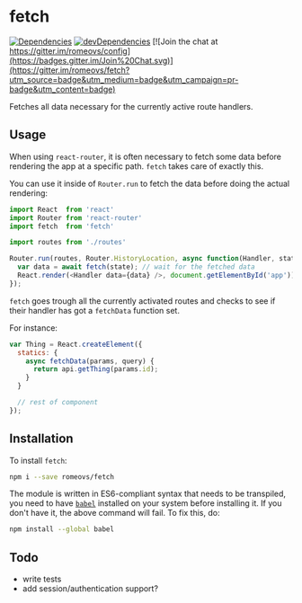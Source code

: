# fetch
[![Dependencies](https://david-dm.org/romeovs/fetch.svg)](https://david-dm.org/romeovs/fetch)
[![devDependencies](https://david-dm.org/romeovs/fetch/dev-status.svg)](https://david-dm.org/romeovs/fetch)
[![Join the chat at https://gitter.im/romeovs/config](https://badges.gitter.im/Join%20Chat.svg)](https://gitter.im/romeovs/fetch?utm_source=badge&utm_medium=badge&utm_campaign=pr-badge&utm_content=badge)


Fetches all data necessary for the currently active route handlers.

## Usage
When using `react-router`, it is often necessary to fetch some data
before rendering the app at a specific path.  `fetch` takes care
of exactly this.

You can use it inside of `Router.run` to fetch the data before doing the
actual rendering:

```js
import React  from 'react'
import Router from 'react-router'
import fetch  from 'fetch'

import routes from './routes'

Router.run(routes, Router.HistoryLocation, async function(Handler, state) {
  var data = await fetch(state); // wait for the fetched data
  React.render(<Handler data={data} />, document.getElementById('app'));
});
```

`fetch` goes trough all the currently activated routes and checks to
see if their handler has got a `fetchData` function set.

For instance:

```js
var Thing = React.createElement({
  statics: {
    async fetchData(params, query) {
      return api.getThing(params.id);
    }
  }

  // rest of component
});
```

## Installation
To install `fetch`:

```sh
npm i --save romeovs/fetch
```

The module is written in ES6-compliant syntax that needs to
be transpiled, you need to have [`babel`](https://babeljs.io) installed
on your system before installing it.  If you don't have it, the above command
will fail.  To fix this, do:

```sh
npm install --global babel
```

## Todo
  - write tests
  - add session/authentication support?
